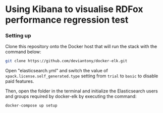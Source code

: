# Using Kibana to visualise RDFox performance regression test

### Setting up

Clone this repository onto the Docker host that will run the stack with the command below:

```sh
git clone https://github.com/deviantony/docker-elk.git
```

Open "elasticsearch.yml" and switch the value of `xpack.license.self_generated.type` setting from `trial` to `basic` to disable paid features.

Then, open the folder in the terminal and initialize the Elasticsearch users and groups required by docker-elk by executing the command:

```sh
docker-compose up setup
```
